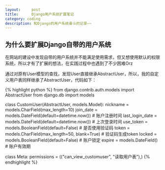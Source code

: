 ```yaml
---
layout:     post
title:      Django用户系统扩展笔记
category: coding
description: 和Django的用户系统奋斗的记录~~
---
```


## 为什么要扩展Django自带的用户系统

在网站的建设中发现自带的用户系统并不能满足使用需求，但又想使用默认的权限系统，所以才有了扩展的想法，在实践过程中也遇到了不少困难Orz

通过对原有User模型的查找，发现User直接继承AbstractUser，所以，我的自定义用户表同样继承了AbstractUser，代码如下：

{% highlight python %}
from django.contrib.auth.models import AbstractUser
from django.db import models

class CustomUser(AbstractUser, models.Model):
   nickname = models.CharField(max_length=10)
   join_date = models.DateField(default=datetime.now()) # 账户注册时间
   last_login_date = models.DateField(default=datetime.now()) # 上次登录时间
   use_token = models.BooleanField(default=False) # 是否使用验证码
   token = models.CharField(max_length=50, blank=True) # 验证码生成token
   locked = models.BooleanField(default=False) # 账户锁定
   expire = models.DateField() # 账户有效期

   class Meta:
       permissions = (("can_view_customuser", "读取用户表"),)
{% endhighlight %}
